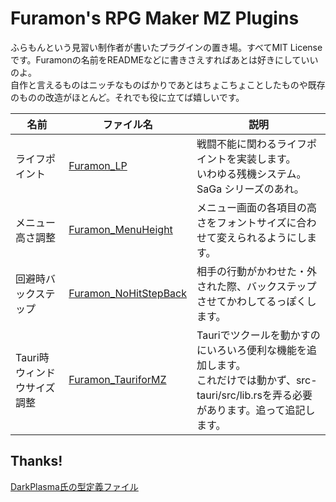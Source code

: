 # Furamon's RPG Maker MZ Plugins

ふらもんという見習い制作者が書いたプラグインの置き場。すべてMIT Licenseです。Furamonの名前をREADMEなどに書きさえすればあとは好きにしていいのよ。  
自作と言えるものはニッチなものばかりであとはちょこちょことしたものや既存のものの改造がほとんど。それでも役に立てば嬉しいです。

| 名前           | ファイル名 | 説明                                                                                        |
| -------------- | ---------- | ------------------------------------------------------------------------------------------- |
| ライフポイント | [Furamon_LP](https://github.com/furamon/rmmz_plugin/blob/main/_dist/Furamon_LP.js) | 戦闘不能に関わるライフポイントを実装します。<br>いわゆる残機システム。SaGa シリーズのあれ。 |
| メニュー高さ調整 | [Furamon_MenuHeight](https://github.com/furamon/rmmz_plugin/blob/main/_dist/Furamon_MenuHeight.js)  | メニュー画面の各項目の高さをフォントサイズに合わせて変えられるようにします。 |
| 回避時バックステップ | [Furamon_NoHitStepBack](https://github.com/furamon/rmmz_plugin/blob/main/_dist/Furamon_NoHitStepBack.js)  | 相手の行動がかわせた・外された際、バックステップさせてかわしてるっぽくします。 |
| Tauri時ウィンドウサイズ調整 | [Furamon_TauriforMZ](https://github.com/furamon/rmmz_plugin/blob/main/_dist/Furamon_TauriforMZ.js)  | Tauriでツクールを動かすのにいろいろ便利な機能を追加します。<br> これだけでは動かず、src-tauri/src/lib.rsを弄る必要があります。追って追記します。 |

## Thanks!

[DarkPlasma氏の型定義ファイル](https://github.com/elleonard/rmmz-types)
